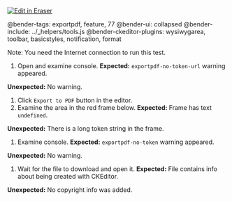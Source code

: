<p><a target="_blank" href="https://app.eraser.io/workspace/0x5PVJ7qOwfbAvpFTcGS" id="edit-in-eraser-github-link"><img alt="Edit in Eraser" src="https://firebasestorage.googleapis.com/v0/b/second-petal-295822.appspot.com/o/images%2Fgithub%2FOpen%20in%20Eraser.svg?alt=media&amp;token=968381c8-a7e7-472a-8ed6-4a6626da5501"></a></p>

@bender-tags: exportpdf, feature, 77
@bender-ui: collapsed
@bender-include: ../_helpers/tools.js
@bender-ckeditor-plugins: wysiwygarea, toolbar, basicstyles, notification, format

Note: You need the Internet connection to run this test.

1. Open and examine console.
 **Expected:** `exportpdf-no-token-url` warning appeared.

 **Unexpected:** No warning.

1. Click `Export to PDF`  button in the editor.
2. Examine the area in the red frame below.
 **Expected:** Frame has text `undefined`.

 **Unexpected:** There is a long token string in the frame.

1. Examine console.
 **Expected:** `exportpdf-no-token` warning appeared.

 **Unexpected:** No warning.

1. Wait for the file to download and open it.
 **Expected:** File contains info about being created with CKEditor.

 **Unexpected:** No copyright info was added.



<!--- Eraser file: https://app.eraser.io/workspace/0x5PVJ7qOwfbAvpFTcGS --->